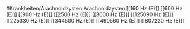 #Krankheiten/Arachnoidzysten
Arachnoidzysten
[[160 Hz (E)]]
[[600 Hz (E)]]
[[900 Hz (E)]]
[[2500 Hz (E)]]
[[3000 Hz (E)]]
[[125090 Hz (E)]]
[[225330 Hz (E)]]
[[344500 Hz (E)]]
[[490560 Hz (E)]]
[[807220 Hz (E)]]